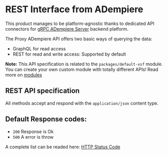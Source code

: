 # REST Interface from ADempiere

This product manages to be platform-agnostic thanks to dedicated API connectors for [gRPC ADempiere Server](https://github.com/adempiere/adempiere-gRPC-Server) backend platform.

The Proxy ADempiere API offers two basic ways of querying the data:
- GraphQL for read access
- REST for read and write access: Supported by default


**Note:** This API specification is related to the `packages/default-vsf` module. You can create your own custom module with totally different APIs! Read more on [modules](../modules/introduction.md)

## REST API specification

All methods accept and respond with the `application/json` content type.


## Default Response codes:

- `200` Response is Ok
- `500` A error is throw

A complete list can be readed here: [HTTP Status Code](https://en.wikipedia.org/wiki/List_of_HTTP_status_codes)
